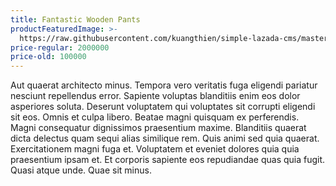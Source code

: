 ```yaml
---
title: Fantastic Wooden Pants
productFeaturedImage: >-
  https://raw.githubusercontent.com/kuangthien/simple-lazada-cms/master/public/images/uploads/48382622_352661668616312_8398190462879399936_n.png
price-regular: 2000000
price-old: 100000
---
```

Aut quaerat architecto minus. Tempora vero veritatis fuga eligendi pariatur nesciunt repellendus error. Sapiente voluptas blanditiis enim eos dolor asperiores soluta. Deserunt voluptatem qui voluptates sit corrupti eligendi sit eos. Omnis et culpa libero. Beatae magni quisquam ex perferendis. 
Magni consequatur dignissimos praesentium maxime. Blanditiis quaerat dicta delectus quam sequi alias similique rem. Quis animi sed quia quaerat. Exercitationem magni fuga et. 
Voluptatem et eveniet dolores quia quia praesentium ipsam et. Et corporis sapiente eos repudiandae quas quia fugit. Quasi atque unde. Quae sit minus.